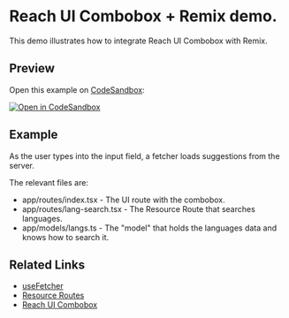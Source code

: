 # Reach UI Combobox + Remix demo.

This demo illustrates how to integrate Reach UI Combobox with Remix.

## Preview

Open this example on [CodeSandbox](https://codesandbox.com):

[![Open in CodeSandbox](https://codesandbox.io/static/img/play-codesandbox.svg)](https://codesandbox.io/s/github/remix-run/examples/tree/main/combobox-resource-route)

## Example

As the user types into the input field, a fetcher loads suggestions from the server.

The relevant files are:

- app/routes/index.tsx - The UI route with the combobox.
- app/routes/lang-search.tsx - The Resource Route that searches languages.
- app/models/langs.ts - The "model" that holds the languages data and knows how to search it.

## Related Links

- [useFetcher](https://remix.run/hooks/use-fetcher)
- [Resource Routes](https://remix.run/guides/resource-routes)
- [Reach UI Combobox](https://reach.tech/combobox)
